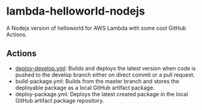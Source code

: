 # lambda-helloworld-nodejs

A Nodejs version of helloworld for AWS Lambda with some cool GitHub Actions.

## Actions

* [deploy-develop.yml](.github/workflows/deploy-develop.yml): Builds and deploys the latest version when code is pushed to the develop branch either on direct commit or a pull request.
* build-package.yml: Builds from the master branch and stores the deployable package as a local GitHub artifact package.
* deploy-package.yml: Deploys the latest created package in the local GitHub artifact package repository.
